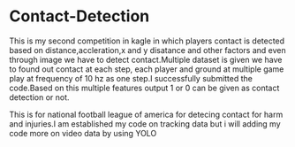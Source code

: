 # Contact-Detection
This is my second competition in kagle in which players contact is detected based on distance,accleration,x and y disatance and other factors and even through image we have to detect contact.Multiple dataset is given we have to found out contact at each step, each player and ground at multiple game play at frequency of 10 hz as one step.I successfully submitted the code.Based on this multiple features output 1 or 0 can be given as contact detection or not.

This is for national football league of america for detecing contact for harm and injuries.I am established my code on tracking data but i will adding my code more on video data by using YOLO
